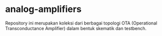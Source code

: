 # analog-amplifiers
Repository ini merupakan koleksi dari berbagai topologi OTA (Operational Transconductance Amplifier) dalam bentuk skematik dan testbench. 
